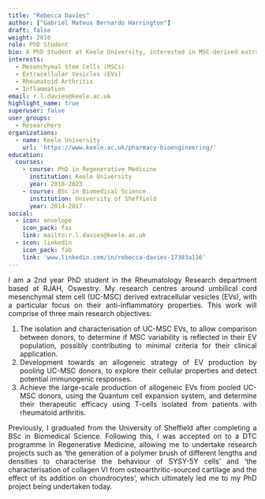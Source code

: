```yaml
---
title: "Rebecca Davies"
author: ["Gabriel Mateus Bernardo Harrington"]
draft: false
weight: 2010
role: PhD Student
bio: A PhD Student at Keele University, interested in MSC-derived extracellular vesicles.
interests:
  - Mesenchymal Stem Cells (MSCs)
  - Extracellular Vesicles (EVs)
  - Rheumatoid Arthritis
  - Inflammation
email: r.l.davies@keele.ac.uk
highlight_name: true
superuser: false
user_groups:
  - Researchers
organizations:
  - name: Keele University
    url: 'https://www.keele.ac.uk/pharmacy-bioengineering/'
education:
  courses:
    - course: PhD in Regenerative Medicine
      institution: Keele University
      year: 2018-2023
    - course: BSc in Biomedical Science
      institution: University of Sheffield
      year: 2014-2017
social:
  - icon: envelope
    icon_pack: fas
    link: mailto:r.l.davies@keele.ac.uk
  - icon: linkedin
    icon_pack: fab
    link: 'www.linkedin.com/in/rebecca-davies-17383a116'
---
```

<style>
body {
text-align: justify}
</style>

I am a 2nd year PhD student in the Rheumatology Research department based at RJAH, Oswestry. My research centres around umbilical cord mesenchymal stem cell (UC-MSC) derived extracellular vesicles (EVs), with a particular focus on their anti-inflammatory properties. This work will comprise of three main research objectives:

1.  The isolation and characterisation of UC-MSC EVs, to allow comparison between donors, to determine if MSC variability is reflected in their EV population, possibly contributing to minimal criteria for their clinical application.
2.  Development towards an allogeneic strategy of EV production by pooling UC-MSC donors, to explore their cellular properties and detect potential immunogenic responses.
3.  Achieve the large-scale production of allogeneic EVs from pooled UC-MSC donors, using the Quantum cell expansion system, and determine their therapeutic efficacy using T-cells isolated from patients with rheumatoid arthritis.

Previously, I graduated from the University of Sheffield after completing a BSc in Biomedical Science. Following this, I was accepted on to a DTC programme in Regenerative Medicine, allowing me to undertake research projects such as ‘the generation of a polymer brush of different lengths and densities to characterise the behaviour of SYSY-5Y cells’ and ‘the characterisation of collagen VI from osteoarthritic-sourced cartilage and the effect of its addition on chondrocytes’, which ultimately led me to my PhD project being undertaken today.
